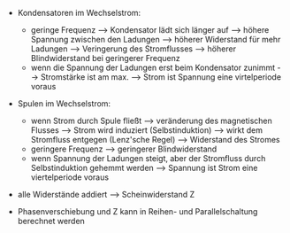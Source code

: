 - Kondensatoren im Wechselstrom: 
	- geringe Frequenz --> Kondensator lädt sich länger auf --> höhere Spannung zwischen den Ladungen --> höherer Widerstand für mehr Ladungen --> Veringerung des Stromflusses --> höherer Blindwiderstand bei geringerer Frequenz
	- wenn die Spannung der Ladungen erst beim Kondensator zunimmt --> Stromstärke ist am max. --> Strom ist Spannung eine virtelperiode voraus

- Spulen im Wechselstrom:
	- wenn Strom durch Spule fließt --> veränderung des magnetischen Flusses --> Strom wird induziert (Selbstinduktion) --> wirkt dem Stromfluss entgegen (Lenz'sche Regel) --> Widerstand des Stromes
	- geringere Frequenz --> geringerer Blindwiderstand 
	- wenn Spannung der Ladungen steigt, aber der Stromfluss durch Selbstinduktion gehemmt werden --> Spannung ist Strom eine viertelperiode voraus


- alle Widerstände addiert --> Scheinwiderstand Z
- Phasenverschiebung und Z kann in Reihen- und Parallelschaltung berechnet werden 



